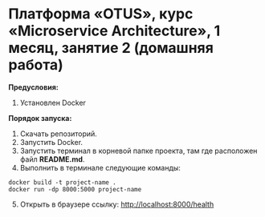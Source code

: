 # Платформа «OTUS», курс «Microservice Architecture», 1 месяц, занятие 2 (домашняя работа)

**Предусловия:**

1. Установлен Docker

**Порядок запуска:**

1. Скачать репозиторий.
2. Запустить Docker.
3. Запустить терминал в корневой папке проекта, там где расположен файл **README.md**.
4. Выполнить в терминале следующие команды:

```shell
docker build -t project-name .
docker run -dp 8000:5000 project-name
```

5. Открыть в браузере ссылку: [http://localhost:8000/health](http://localhost:8000/health)

